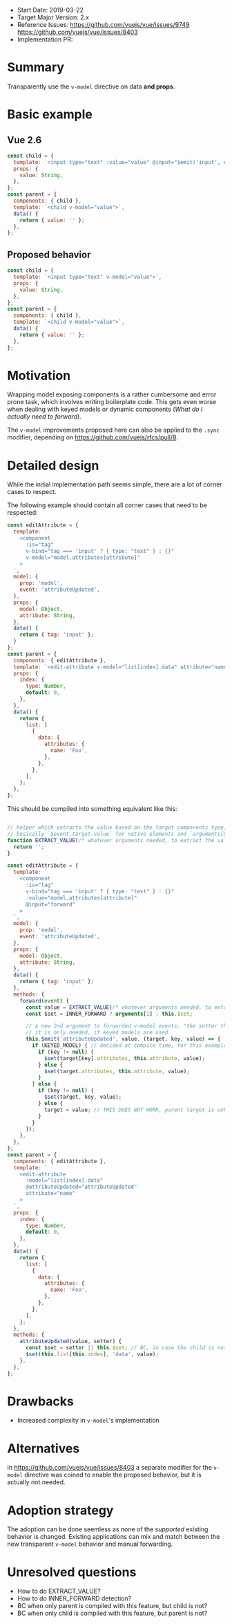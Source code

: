 - Start Date: 2019-03-22
- Target Major Version: 2.x
- Reference Issues: https://github.com/vuejs/vue/issues/9749 https://github.com/vuejs/vue/issues/8403
- Implementation PR:

# Summary

Transparently use the `v-model` directive on data **and props**.

# Basic example

## Vue 2.6

```js
const child = {
  template: `<input type="text" :value="value" @input="$emit('input', event.target.value)">`,
  props: {
    value: String,
  },
};
const parent = {
  components: { child },
  template: `<child v-model="value">`,
  data() {
    return { value: '' };
  },
};
```

## Proposed behavior

```js
const child = {
  template: `<input type="text" v-model="value">`,
  props: {
    value: String,
  },
};
const parent = {
  components: { child },
  template: `<child v-model="value">`,
  data() {
    return { value: '' };
  },
};
```


# Motivation

Wrapping model exposing components is a rather cumbersome and error prone task,
which involves writing boilerplate code. This gets even worse when dealing with
keyed models or dynamic components (*What do I actually need to forward*).

The `v-model` improvements proposed here can also be applied to the `.sync`
modifier, depending on https://github.com/vuejs/rfcs/pull/8.

# Detailed design

While the initial implementation path seems simple, there are a lot of corner
cases to respect.

The following example should contain all corner cases that need to be respected:
```js
const editAttribute = {
  template: `
    <component
      :is="tag"
      v-bind="tag === 'input' ? { type: "text" } : {}"
      v-model="model.attributes[attribute]"
    >
  `,
  model: {
    prop: 'model',
    event: 'attributeUpdated',
  },
  props: {
    model: Object,
    attribute: String,
  },
  data() {
    return { tag: 'input' };
  }
};
const parent = {
  components: { editAttribute },
  template: `<edit-attribute v-model="list[index].data" attribute="name">`,
  props: {
    index: {
      type: Number,
      default: 0,
    },
  },
  data() {
    return {
      list: [
        {
          data: {
            attributes: {
              name: 'Foo',
            },
          },
        },
      ],
    };
  },
};
```

This should be compiled into something equivalent like this:
```js

// helper which extracts the value based on the target components type,
// basically `$event.target.value` for native elements and `arguments[0]` otherwise
function EXTRACT_VALUE(/* whatever arguments needed, to extract the value */) {
  return '';
}

const editAttribute = {
  template: `
    <component
      :is="tag"
      v-bind="tag === 'input' ? { type: "text" } : {}"
      :value="model.attributes[attribute]"
      @input="forward"
    >
  `,
  model: {
    prop: 'model',
    event: 'attributeUpdated',
  },
  props: {
    model: Object,
    attribute: String,
  },
  data() {
    return { tag: 'input' };
  },
  methods: {
    forward(event) {
      const value = EXTRACT_VALUE(/* whatever arguments needed, to extract the value */);
      const $set = INNER_FORWARD ? arguments[1] : this.$set;

      // a new 2nd argument to forwarded v-model events: "the setter thunk"
      // it is only needed, if keyed models are used
      this.$emit('attributeUpdated', value, (target, key, value) => {
        if (KEYED_MODEL) { // decided at compile time, for this example, would go into the first branch
          if (key != null) {
            $set(target[key].attributes, this.attribute, value);
          } else {
            $set(target.attributes, this.attribute, value);
          }
        } else {
          if (key != null) {
            $set(target, key, value);
          } else {
            target = value; // THIS DOES NOT WORK, parent target is unkeyed
          }
        }
      });
    },
  },
};
const parent = {
  components: { editAttribute },
  template: `
    <edit-attribute
      :model="list[index].data"
      @attributeUpdated="attributeUpdated"
      attribute="name"
    >
  `,
  props: {
    index: {
      type: Number,
      default: 0,
    },
  },
  data() {
    return {
      list: [
        {
          data: {
            attributes: {
              name: 'Foo',
            },
          },
        },
      ],
    };
  },
  methods: {
    attributeUpdated(value, setter) {
      const $set = setter || this.$set; // BC, in case the child is not compiled with this feature
      $set(this.list[this.index], 'data', value);
    },
  },
};
```

# Drawbacks

- Increased complexity in `v-model`'s implementation

# Alternatives

In https://github.com/vuejs/vue/issues/8403 a separate modifier for the
`v-model` directive was coined to enable the proposed behavior, but it is
actually not needed.

# Adoption strategy

The adoption can be done seemless as none of the *supported* existing behavior
is changed. Existing applications can mix and match between the new transparent
`v-model` behavior and manual forwarding.

# Unresolved questions

- How to do EXTRACT_VALUE?
- How to do INNER_FORWARD detection?
- BC when only parent is compiled with this feature, but child is not?
- BC when only child is compiled with this feature, but parent is not?
